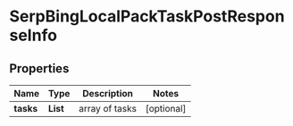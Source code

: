 # SerpBingLocalPackTaskPostResponseInfo


## Properties

| Name | Type | Description | Notes |
|------------ | ------------- | ------------- | -------------|
**tasks** | **List<SerpBingLocalPackTaskPostTaskInfo>** | array of tasks |[optional]|